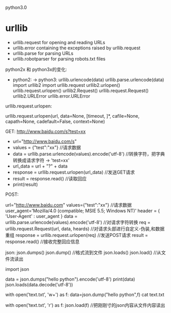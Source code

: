 python3.0
# urllib 

* urllib.request for opening and reading URLs
* urllib.error containing the exceptions raised by urllib.request
* urllib.parse for parsing URLs
* urllib.robotparser for parsing robots.txt files


python2x 和 python3x的变化:
* python2:          ->             python3:
  urllib.urlencode(data)      urllib.parse.urlencode(data)
  import urllib2              import urllib.request
  urllib2.urlopen()           urllib.request.urlopen()
  urllib2.Request()           urllib.request.Request() 
  urllib2.URLError            urllib.error.URLError

urllib.request.urlopen:

urllib.request.urlopen(url, data=None, [timeout, ]*, cafile=None, capath=None, cadefault=False, context=None)




GET:
http://www.baidu.com/s?test=xx
* url="http://www.baidu.com/s"
* values = {"test":"xx"} //请求数据
* data = urllib.parse.urlencode(values).encode('utf-8')   //转换字符，把字典转换成请求字符 -> 'test=xx'
* url_data = url + "?" + data
* response = urllib.request.urlopen(url_data) //发送GET请求
* result = response.read() //读取回应
* print(result)


POST:

url="http://www.baidu.com"
values={"test":"xx"} //请求数据
user_agent='Mozilla/4.0 (compatible; MSIE 5.5; Windows NT)'
header = { 'User-Agent' : user_agent }
data = urllib.parse.urlencode(values).encode('utf-8') //对请求字符转换
req = urllib.request.Request(url, data, heards) //对请求头部进行自定义-伪装,和数据重组
response = urllib.request.urlopen(req) //发送POST请求
result = response.read() //接收完整回应信息


json:
json.dumps() 
json.dump() //格式流到文件
json.loads()
json.load() //从文件流读出

import json

data = json.dumps("hello python").encode('utf-8')
print(data)
json.loads(data.decode('utf-8'))

with open('text.txt', 'w+') as f:
   data=json.dump("hello python",f)
cat text.txt

with open('text.txt', 'r') as f:
   json.load(f)     //把刚刚寸的json内容从文件内容读出



